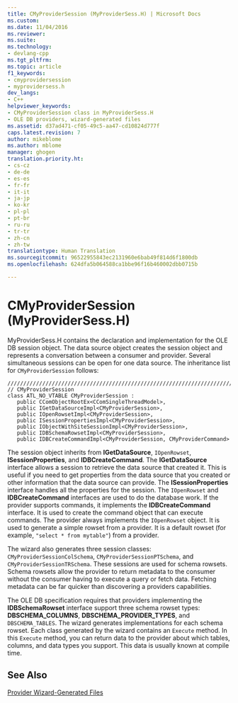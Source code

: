 ```yaml
---
title: CMyProviderSession (MyProviderSess.H) | Microsoft Docs
ms.custom: 
ms.date: 11/04/2016
ms.reviewer: 
ms.suite: 
ms.technology:
- devlang-cpp
ms.tgt_pltfrm: 
ms.topic: article
f1_keywords:
- cmyprovidersession
- myprovidersess.h
dev_langs:
- C++
helpviewer_keywords:
- CMyProviderSession class in MyProviderSess.H
- OLE DB providers, wizard-generated files
ms.assetid: d37ad471-cf05-49c5-aa47-cd10824d777f
caps.latest.revision: 7
author: mikeblome
ms.author: mblome
manager: ghogen
translation.priority.ht:
- cs-cz
- de-de
- es-es
- fr-fr
- it-it
- ja-jp
- ko-kr
- pl-pl
- pt-br
- ru-ru
- tr-tr
- zh-cn
- zh-tw
translationtype: Human Translation
ms.sourcegitcommit: 96522955843ec2131960e6bab49f814d6f1800db
ms.openlocfilehash: 624dfa5b064588ca1bbe96f16b460002dbb0715b

---
```

# CMyProviderSession (MyProviderSess.H)
MyProviderSess.H contains the declaration and implementation for the OLE DB session object. The data source object creates the session object and represents a conversation between a consumer and provider. Several simultaneous sessions can be open for one data source. The inheritance list for `CMyProviderSession` follows:  
  
```  
/////////////////////////////////////////////////////////////////////////  
// CMyProviderSession  
class ATL_NO_VTABLE CMyProviderSession :   
   public CComObjectRootEx<CComSingleThreadModel>,  
   public IGetDataSourceImpl<CMyProviderSession>,  
   public IOpenRowsetImpl<CMyProviderSession>,  
   public ISessionPropertiesImpl<CMyProviderSession>,  
   public IObjectWithSiteSessionImpl<CMyProviderSession>,  
   public IDBSchemaRowsetImpl<CMyProviderSession>,  
   public IDBCreateCommandImpl<CMyProviderSession, CMyProviderCommand>  
```  
  
 The session object inherits from **IGetDataSource**, `IOpenRowset`, **ISessionProperties**, and **IDBCreateCommand**. The **IGetDataSource** interface allows a session to retrieve the data source that created it. This is useful if you need to get properties from the data source that you created or other information that the data source can provide. The **ISessionProperties** interface handles all the properties for the session. The `IOpenRowset` and **IDBCreateCommand** interfaces are used to do the database work. If the provider supports commands, it implements the **IDBCreateCommand** interface. It is used to create the command object that can execute commands. The provider always implements the `IOpenRowset` object. It is used to generate a simple rowset from a provider. It is a default rowset (for example, `"select * from mytable"`) from a provider.  
  
 The wizard also generates three session classes: `CMyProviderSessionColSchema`, `CMyProviderSessionPTSchema`, and `CMyProviderSessionTRSchema`. These sessions are used for schema rowsets. Schema rowsets allow the provider to return metadata to the consumer without the consumer having to execute a query or fetch data. Fetching metadata can be far quicker than discovering a providers capabilities.  
  
 The OLE DB specification requires that providers implementing the **IDBSchemaRowset** interface support three schema rowset types: **DBSCHEMA_COLUMNS**, **DBSCHEMA_PROVIDER_TYPES**, and `DBSCHEMA_TABLES`. The wizard generates implementations for each schema rowset. Each class generated by the wizard contains an `Execute` method. In this `Execute` method, you can return data to the provider about which tables, columns, and data types you support. This data is usually known at compile time.  
  
## See Also  
 [Provider Wizard-Generated Files](../../data/oledb/provider-wizard-generated-files.md)


<!--HONumber=Jan17_HO1-->


